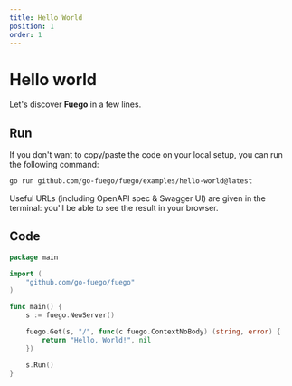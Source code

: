 ```yaml
---
title: Hello World
position: 1
order: 1
---
```


# Hello world

Let's discover **Fuego** in a few lines.

## Run

If you don't want to copy/paste the code on your local setup, you can run the following command:

```bash
go run github.com/go-fuego/fuego/examples/hello-world@latest
```

Useful URLs (including OpenAPI spec & Swagger UI) are given in the terminal: you'll be able to see the result in your browser.

## Code

```go
package main

import (
	"github.com/go-fuego/fuego"
)

func main() {
	s := fuego.NewServer()

	fuego.Get(s, "/", func(c fuego.ContextNoBody) (string, error) {
		return "Hello, World!", nil
	})

	s.Run()
}
```

